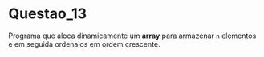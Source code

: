 # Questao_13

Programa que aloca dinamicamente um **array** para armazenar `n` elementos e em seguida ordenalos em ordem crescente.
